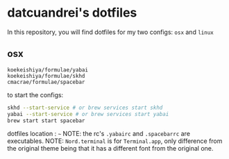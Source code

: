 # datcuandrei's dotfiles

In this repository, you will find dotfiles for my two configs: `osx` and `linux`

osx
---
```brew
koekeishiya/formulae/yabai
koekeishiya/formulae/skhd
cmacrae/formulae/spacebar
```

to start the configs:
```zsh
skhd --start-service # or brew services start skhd
yabai --start-service # or brew services start yabai
brew start start spacebar
```

dotfiles location : `~`
NOTE: the rc's `.yabairc` and `.spacebarrc` are executables.
NOTE: `Nord.terminal` is for `Terminal.app`, only difference from the original theme being that it has a different font from the original one.
